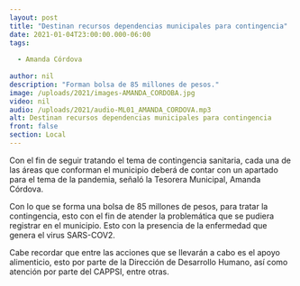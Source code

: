 ```yaml
---
layout: post
title: "Destinan recursos dependencias municipales para contingencia"
date: 2021-01-04T23:00:00.000-06:00
tags:
  
  - Amanda Córdova
  
author: nil
description: "Forman bolsa de 85 millones de pesos."
image: /uploads/2021/images-AMANDA_CORDOBA.jpg
video: nil
audio: /uploads/2021/audio-ML01_AMANDA_CORDOVA.mp3
alt: Destinan recursos dependencias municipales para contingencia
front: false
section: Local
---
```


Con el fin de seguir tratando el tema de contingencia sanitaria, cada una de las áreas que conforman el municipio deberá de contar con un apartado para el tema de la pandemia, señaló la Tesorera Municipal, Amanda Córdova.

Con lo que se forma una bolsa de 85 millones de pesos, para tratar la contingencia, esto con el fin de atender la problemática que se pudiera registrar en el municipio. Esto con la presencia de la enfermedad que genera el virus SARS-COV2.

Cabe recordar que entre las acciones que se llevarán a cabo es el apoyo alimenticio, esto por parte de la Dirección de Desarrollo Humano, así como atención por parte del CAPPSI, entre otras.
